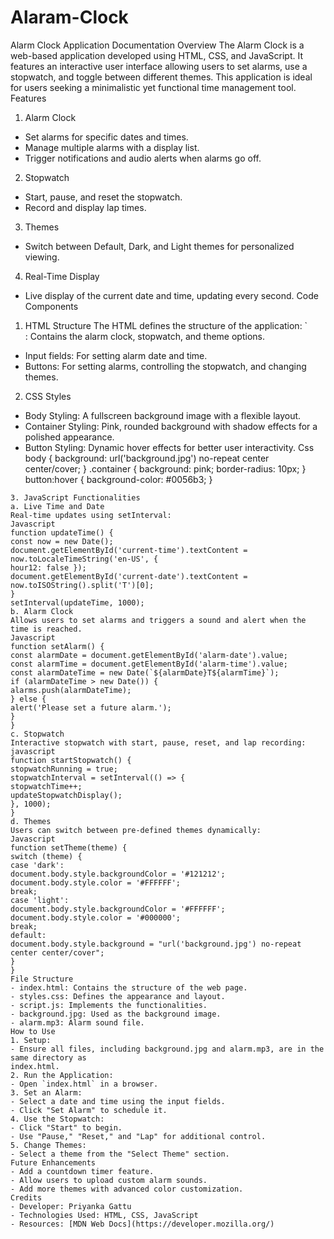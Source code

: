 # Alaram-Clock
Alarm Clock Application Documentation
Overview
The Alarm Clock is a web-based application developed using HTML, CSS, and JavaScript.
It features an interactive user interface allowing users to set alarms, use a stopwatch, and
toggle between different themes. This application is ideal for users seeking a minimalistic yet
functional time management tool.
Features
1. Alarm Clock
- Set alarms for specific dates and times.
- Manage multiple alarms with a display list.
- Trigger notifications and audio alerts when alarms go off.
2. Stopwatch
- Start, pause, and reset the stopwatch.
- Record and display lap times.
3. Themes
- Switch between Default, Dark, and Light themes for personalized viewing.
4. Real-Time Display
- Live display of the current date and time, updating every second.
Code Components
1. HTML Structure
The HTML defines the structure of the application:
`<div class="container alarm-container">: Contains the alarm clock, stopwatch, and theme options.
- Input fields: For setting alarm date and time.
- Buttons: For setting alarms, controlling the stopwatch, and changing themes.
2. CSS Styles
- Body Styling: A fullscreen background image with a flexible layout.
- Container Styling: Pink, rounded background with shadow effects for a polished appearance.
- Button Styling: Dynamic hover effects for better user interactivity.
Css
body {
background: url('background.jpg') no-repeat center center/cover;
}
.container {
background: pink;
border-radius: 10px;
}
button:hover {
background-color: #0056b3;
}
```
3. JavaScript Functionalities
a. Live Time and Date
Real-time updates using setInterval:
Javascript
function updateTime() {
const now = new Date();
document.getElementById('current-time').textContent = now.toLocaleTimeString('en-US', {
hour12: false });
document.getElementById('current-date').textContent = now.toISOString().split('T')[0];
}
setInterval(updateTime, 1000);
b. Alarm Clock
Allows users to set alarms and triggers a sound and alert when the time is reached.
Javascript
function setAlarm() {
const alarmDate = document.getElementById('alarm-date').value;
const alarmTime = document.getElementById('alarm-time').value;
const alarmDateTime = new Date(`${alarmDate}T${alarmTime}`);
if (alarmDateTime > new Date()) {
alarms.push(alarmDateTime);
} else {
alert('Please set a future alarm.');
}
}
c. Stopwatch
Interactive stopwatch with start, pause, reset, and lap recording:
javascript
function startStopwatch() {
stopwatchRunning = true;
stopwatchInterval = setInterval(() => {
stopwatchTime++;
updateStopwatchDisplay();
}, 1000);
}
d. Themes
Users can switch between pre-defined themes dynamically:
Javascript
function setTheme(theme) {
switch (theme) {
case 'dark':
document.body.style.backgroundColor = '#121212';
document.body.style.color = '#FFFFFF';
break;
case 'light':
document.body.style.backgroundColor = '#FFFFFF';
document.body.style.color = '#000000';
break;
default:
document.body.style.background = "url('background.jpg') no-repeat center center/cover";
}
}
File Structure
- index.html: Contains the structure of the web page.
- styles.css: Defines the appearance and layout.
- script.js: Implements the functionalities.
- background.jpg: Used as the background image.
- alarm.mp3: Alarm sound file.
How to Use
1. Setup:
- Ensure all files, including background.jpg and alarm.mp3, are in the same directory as
index.html.
2. Run the Application:
- Open `index.html` in a browser.
3. Set an Alarm:
- Select a date and time using the input fields.
- Click "Set Alarm" to schedule it.
4. Use the Stopwatch:
- Click "Start" to begin.
- Use "Pause," "Reset," and "Lap" for additional control.
5. Change Themes:
- Select a theme from the "Select Theme" section.
Future Enhancements
- Add a countdown timer feature.
- Allow users to upload custom alarm sounds.
- Add more themes with advanced color customization.
Credits
- Developer: Priyanka Gattu
- Technologies Used: HTML, CSS, JavaScript
- Resources: [MDN Web Docs](https://developer.mozilla.org/)
